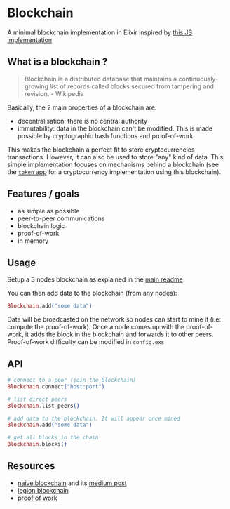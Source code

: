 # Blockchain

A minimal blockchain implementation in Elixir inspired by [this JS implementation](https://github.com/lhartikk/naivechain)

## What is a blockchain ?

> Blockchain is a distributed database that maintains a continuously-growing list of records called blocks secured from tampering and revision. - Wikipedia

Basically, the 2 main properties of a blockchain are:

- decentralisation: there is no central authority
- immutability: data in the blockchain can't be modified. This is made possible by cryptographic hash functions and proof-of-work

This makes the blockchain a perfect fit to store cryptocurrencies transactions. However, it can also be used to store "any" kind of data. This simple implementation focuses on mechanisms behind a blockchain (see the [`token` app](../token/README.md) for a cryptocurrency implementation using this blockchain).

## Features / goals

- as simple as possible
- peer-to-peer communications
- blockchain logic
- proof-of-work
- in memory

## Usage

Setup a 3 nodes blockchain as explained in the [main readme](../../README.md#setup)

You can then add data to the blockchain (from any nodes):

```elixir
Blockchain.add("some data")
```

Data will be broadcasted on the network so nodes can start to mine it (i.e: compute the proof-of-work). Once a node comes up with the proof-of-work, it adds the block in the blockchain and forwards it to other peers. Proof-of-work difficulty can be modified in `config.exs`

## API

```elixir
# connect to a peer (join the blockchain)
Blockchain.connect("host:port")

# list direct peers
Blockchain.list_peers()

# add data to the blockchain. It will appear once mined
Blockchain.add("some data")

# get all blocks in the chain
Blockchain.blocks()
```

## Resources

- [naive blockchain](https://github.com/lhartikk/naivechain) and its [medium post](https://medium.com/@lhartikk/a-blockchain-in-200-lines-of-code-963cc1cc0e54#.dttbm9afr5)
- [legion blockchain](https://github.com/aviaviavi/legion)
- [proof of work](https://en.bitcoin.it/wiki/Proof_of_work)
